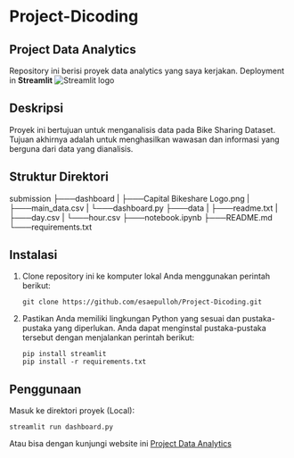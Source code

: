 # Project-Dicoding

## Project Data Analytics

Repository ini berisi proyek data analytics yang saya kerjakan. Deployment in **Streamlit** <img src="https://user-images.githubusercontent.com/7164864/217935870-c0bc60a3-6fc0-4047-b011-7b4c59488c91.png" alt="Streamlit logo"></img>

## Deskripsi

Proyek ini bertujuan untuk menganalisis data pada Bike Sharing Dataset. Tujuan akhirnya adalah untuk menghasilkan wawasan dan informasi yang berguna dari data yang dianalisis.

## Struktur Direktori

submission
├───dashboard
| ├───Capital Bikeshare Logo.png
| ├───main_data.csv
| └───dashboard.py
├───data
| ├───readme.txt
| ├───day.csv
| └───hour.csv
├───notebook.ipynb
├───README.md
└───requirements.txt

## Instalasi

1. Clone repository ini ke komputer lokal Anda menggunakan perintah berikut:

   ```shell
   git clone https://github.com/esaepulloh/Project-Dicoding.git
   ```

2. Pastikan Anda memiliki lingkungan Python yang sesuai dan pustaka-pustaka yang diperlukan. Anda dapat menginstal pustaka-pustaka tersebut dengan menjalankan perintah berikut:

    ```shell
    pip install streamlit
    pip install -r requirements.txt
    ```

## Penggunaan
Masuk ke direktori proyek (Local):

```shell
streamlit run dashboard.py
```
Atau bisa dengan kunjungi website ini [Project Data Analytics](https://)

   
